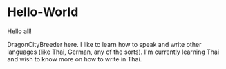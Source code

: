 # Hello-World

Hello all!

DragonCityBreeder here. I like to learn how to speak and write other languages (like Thai, German, any of the sorts).
I'm currently learning Thai and wish to know more on how to write in Thai.
